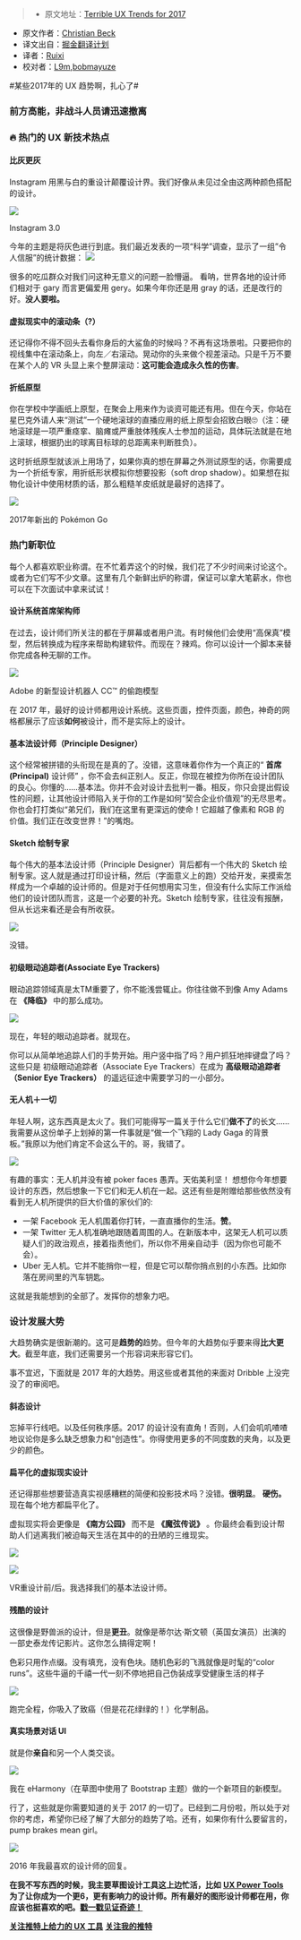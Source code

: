 > * 原文地址：[Terrible UX Trends for 2017](https://medium.com/ux-power-tools/terrible-ux-trends-for-2017-de6faebf099e#.reygjk2nv)
* 原文作者：[Christian Beck](https://medium.com/@cmbeck_?source=post_header_lockup)
* 译文出自：[掘金翻译计划](https://github.com/xitu/gold-miner)
* 译者：[Ruixi](https://github.com/Ruixi)
* 校对者：[L9m](https://github.com/L9m),[bobmayuze](https://github.com/bobmayuze)

#某些2017年的 UX 趋势啊，扎心了#

### 前方高能，非战斗人员请迅速撤离 ###

### 🔥 热门的 UX 新技术热点 ###

#### 比灰更灰 ####

Instagram 用黑与白的重设计颠覆设计界。我们好像从未见过全由这两种颜色搭配的设计。 

![](https://cdn-images-1.medium.com/max/800/1*XARSm9e47wY9X0X48p4U1A.png)

Instagram 3.0

今年的主题是将灰色进行到底。我们最近发表的一项“科学”调查，显示了一组”令人信服”的统计数据：
[![](https://cdn-images-1.medium.com/max/800/1*EVKyoiQvtl34AiQb2OImvA.png)](https://twitter.com/uxpowertools/status/829012492114391040)

很多的吃瓜群众对我们问这种无意义的问题一脸懵逼。
看呐，世界各地的设计师们相对于 gary 而言更偏爱用 gery。如果今年你还是用 gray 的话，还是改行的好。**没人要啦。**

#### 虚拟现实中的滚动条（?） ####

还记得你不得不回头去看你身后的大鲨鱼的时候吗？不再有这场景啦。只要把你的视线集中在滚动条上，向左／右滚动。晃动你的头来做个视差滚动。只是千万不要在某个人的 VR 头显上来个整屏滚动：**这可能会造成永久性的伤害**。

#### 折纸原型 ####

你在学校中学画纸上原型，在聚会上用来作为谈资可能还有用。但在今天，你站在星巴克外请人来“测试”一个硬地滚球的直播应用的纸上原型会招致白眼🙄（注：硬地滚球是一项严重痉挛、脑瘫或严重肢体残疾人士参加的运动，具体玩法就是在地上滚球，根据扔出的球离目标球的总距离来判断胜负）。

这时折纸原型就该派上用场了，如果你真的想在屏幕之外测试原型的话，你需要成为一个折纸专家，用折纸形状模拟你想要投影（soft drop shadow）。如果想在拟物化设计中使用材质的话，那么粗糙羊皮纸就是最好的选择了。

![](https://cdn-images-1.medium.com/max/800/1*nMRhrf72fkJvvoeEVLidow.png)

2017年新出的 Pokémon Go

### 热门新职位 ###

每个人都喜欢职业称谓。在不忙着弄这个的时候，我们花了不少时间来讨论这个。或者为它们写不少文章。这里有几个新鲜出炉的称谓，保证可以拿大笔薪水，你也可以在下次面试中拿来试试！

#### 设计系统首席架构师 ####

在过去，设计师们所关注的都在于屏幕或者用户流。有时候他们会使用“高保真”模型，然后转换成为程序来帮助构建软件。而现在？辣鸡。你可以设计一个脚本来替你完成各种无聊的工作。

![](https://cdn-images-1.medium.com/max/1600/1*GH02-QpJ7lYeSpaJAsm5pQ.gif)

Adobe 的新型设计机器人 CC™ 的偷跑模型

在 2017 年，最好的设计师都用设计系统。这些页面，控件页面，颜色，神奇的网格都展示了应该**如何**被设计，而不是实际上的设计。

#### 基本法设计师（Principle Designer） ####

这个经常被拼错的头衔现在是真的了。没错，这意味着你作为一个真正的“ **首席(Principal)** 设计师” ，你不会去纠正别人。反正，你现在被控为你所在设计团队的良心。你懂的……基本法。你并不会对设计去批判一番。相反，你只会提出假设性的问题，让其他设计师陷入关于你的工作是如何“契合企业价值观”的无尽思考。你也会打打类似“弟兄们，我们在这里有更深远的使命！它超越了像素和 RGB 的价值。我们正在改变世界！”的嘴炮。 

#### Sketch 绘制专家 ####

每个伟大的基本法设计师（Principle Designer）背后都有一个伟大的 Sketch 绘制专家。这人就是通过打印设计稿，然后（字面意义上的跑）交给开发，来摸索怎样成为一个卓越的设计师的。但是对于任何想用实习生，但没有什么实际工作派给他们的设计团队而言，这是一个必要的补充。Sketch 绘制专家，往往没有报酬，但从长远来看还是会有所收获。

![](https://cdn-images-1.medium.com/max/800/1*RVyq0FfNzeeQMjILSqi-FA.png)

没错。

#### **初级眼动追踪者(Associate Eye Trackers)** ####

眼动追踪领域真是太TM重要了，你不能浅尝辄止。你往往做不到像 Amy Adams 在 **《降临》** 中的那么成功。

![](ttps://cdn-images-1.medium.com/max/800/1*nx8Mw2r_g2bMCx9VLUgVeQ.png)

现在，年轻的眼动追踪者。就现在。

你可以从简单地追踪人们的手势开始。用户竖中指了吗？用户抓狂地摔键盘了吗？这些只是 初级眼动追踪者（Associate Eye Trackers）在成为 **高级眼动追踪者（Senior Eye Trackers）** 的遥远征途中需要学习的一小部分。

#### 无人机＋一切 ####

年轻人啊，这东西真是太火了。我们可能得写一篇关于什么它们**做不了**的长文……我需要从这份单子上划掉的第一件事就是“做一个飞翔的 Lady Gaga 的背景板。”我原以为他们肯定不会这么干的。哥，我错了。

![](https://cdn-images-1.medium.com/max/800/1*AyBckEAyQwuxjfWUEZAu6g.gif)

有趣的事实：无人机并没有被 poker faces 愚弄。天佑美利坚！
想想你今年想要设计的东西，然后想象一下它们和无人机在一起。这还有些是附赠给那些依然没有看到无人机所提供的巨大价值的家伙们的:

- 一架 Facebook 无人机围着你打转，一直直播你的生活。**赞**。
- 一架 Twitter 无人机准确地跟随着周围的人。在新版本中，这架无人机可以质疑人们的政治观点，接着指责他们，所以你不用亲自动手（因为你也可能不会）。
- Uber 无人机。它并不能捎你一程，但是它可以帮你捎点别的小东西。比如你落在房间里的汽车钥匙。

这就是我能想到的全部了。发挥你的想象力吧。


### 设计发展大势 ###

大趋势确实是很新潮的。这可是**趋势的**趋势。但今年的大趋势似乎要来得**比大更大**。截至年底，我们还需要另一个形容词来形容它们。

事不宜迟，下面就是 2017 年的大趋势。用这些或者其他的来面对 Dribble 上没完没了的审阅吧。

#### 斜态设计 ####

忘掉平行线吧。以及任何秩序感。2017 的设计没有直角！否则，人们会叽叽喳喳地议论你是多么缺乏想象力和“创造性”。你得使用更多的不同度数的夹角，以及更少的颜色。

#### **扁平化的虚拟现实设计** ####

还记得那些想要营造真实视感糟糕的简便和投影技术吗？没错。**很明显**。 **硬伤。** 现在每个地方都扁平化了。

虚拟现实将会更像是 **《南方公园》** 而不是 **《魔弦传说》** 。你最终会看到设计帮助人们逃离我们被迫每天生活在其中的的丑陋的三维现实。

![](https://cdn-images-1.medium.com/max/600/1*UhzZz8T6hqp_WFyxo_Pj3A.png)

![](https://cdn-images-1.medium.com/max/600/1*_lw8ajalS14yXARJFuKXbw.png)

VR重设计前/后。我选择我们的基本法设计师。

#### 残酷的设计 ####

这很像是野兽派的设计，但是**更丑**。就像是蒂尔达·斯文顿（英国女演员）出演的一部史泰龙传记影片。这你怎么搞得定啊！

色彩只用作点缀。没有填充，没有色块。随机色彩的飞溅就像是时髦的“color runs”。这些牛逼的千禧一代一刻不停地把自己伪装成享受健康生活的样子

![](https://cdn-images-1.medium.com/max/800/1*tlMwMwlttTZqgtC2Bqck_g.png)

跑完全程，你吸入了致癌（但是花花绿绿的！）化学制品。

#### 真实场景对话 UI ####

就是你**亲自**和另一个人类交谈。

![](https://cdn-images-1.medium.com/max/800/1*eWI_7PuR0YPQ8EBRdLjX6g.png)

我在 eHarmony（在草图中使用了 Bootstrap 主题）做的一个新项目的新模型。

行了，这些就是你需要知道的关于 2017 的一切了。已经到二月份啦，所以处于对你的考虑，希望你已经了解了大部分的趋势了哈。还有，如果你有什么要留言的，pump brakes mean girl。

[![](https://cdn-images-1.medium.com/max/800/1*ZGoV9E37LM6evlsn79D0oA.png)](https://www.designernews.co/comments/242989)

2016 年我最喜欢的设计师的回复。


**在我不写东西的时候，我主要草图设计工具这上边忙活，比如** [**UX Power Tools**](https://www.uxpower.tools)
**为了让你成为一个更6，更有影响力的设计师。所有最好的图形设计师都在用，你应该也挺喜欢的吧。**[**戳一戳见证奇迹！**](https://marvelapp.com/explore/1672412/ux-power-tools-style-guide)

[**关注推特上给力的 UX 工具**](https://www.twitter.com/uxpowertools)
[**关注我的推特**](https://twitter.com/cmbeck_)
